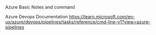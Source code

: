 Azure Basic Notes and command

Azure Devops Documentation
https://learn.microsoft.com/en-us/azure/devops/pipelines/tasks/reference/cmd-line-v1?view=azure-pipelines

